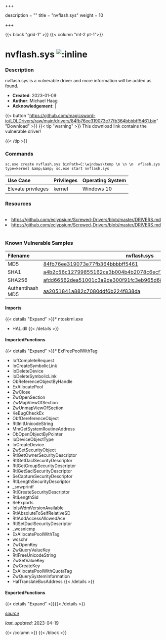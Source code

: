 +++

description = ""
title = "nvflash.sys"
weight = 10

+++


{{< block "grid-1" >}}
{{< column "mt-2 pt-1">}}


# nvflash.sys ![:inline](/images/twitter_verified.png) 


### Description

nvflash.sys is a vulnerable driver and more information will be added as found.

- **Created**: 2023-01-09
- **Author**: Michael Haag
- **Acknowledgement**:  | [](https://twitter.com/)

{{< button "https://github.com/magicsword-io/LOLDrivers/raw/main/drivers/84fb76ee319073e77fb364bbbbff5461.bin" "Download" >}}
{{< tip "warning" >}}
This download link contains the vulnerable driver!

{{< /tip >}}

### Commands

```
sc.exe create nvflash.sys binPath=C:\windows\temp \n \n \n  vflash.sys type=kernel &amp;&amp; sc.exe start nvflash.sys
```

| Use Case | Privileges | Operating System | 
|:---- | ---- | ---- |
| Elevate privileges | kernel | Windows 10 |

### Resources
<br>
<li><a href=" https://github.com/eclypsium/Screwed-Drivers/blob/master/DRIVERS.md"> https://github.com/eclypsium/Screwed-Drivers/blob/master/DRIVERS.md</a></li>
<li><a href="https://github.com/eclypsium/Screwed-Drivers/blob/master/DRIVERS.md">https://github.com/eclypsium/Screwed-Drivers/blob/master/DRIVERS.md</a></li>
<br>

### Known Vulnerable Samples

| Filename | nvflash.sys |
|:---- | ---- | 
| MD5 | <a href="https://www.virustotal.com/gui/file/84fb76ee319073e77fb364bbbbff5461">84fb76ee319073e77fb364bbbbff5461</a> |
| SHA1 | <a href="https://www.virustotal.com/gui/file/a4b2c56c12799855162ca3b004b4b2078c6ecf77">a4b2c56c12799855162ca3b004b4b2078c6ecf77</a> |
| SHA256 | <a href="https://www.virustotal.com/gui/file/afdd66562dea51001c3a9de300f91fc3eb965d6848dfce92ccb9b75853e02508">afdd66562dea51001c3a9de300f91fc3eb965d6848dfce92ccb9b75853e02508</a> |
| Authentihash MD5 | <a href="https://www.virustotal.com/gui/search/authentihash%253Aaa2051841a882c7080ddf6b224f838da">aa2051841a882c7080ddf6b224f838da</a> || Authentihash SHA1 | <a href="https://www.virustotal.com/gui/search/authentihash%253Aee9073dedb3f05797de41f79be5cc2e5e5028b61">ee9073dedb3f05797de41f79be5cc2e5e5028b61</a> || Authentihash SHA256 | <a href="https://www.virustotal.com/gui/search/authentihash%253A1c8cb72b9a011b60b1b9caea508b26fbbd95a1e3634af66082417381fe6544fb">1c8cb72b9a011b60b1b9caea508b26fbbd95a1e3634af66082417381fe6544fb</a> || Signature | NVIDIA Corporation, VeriSign Class 3 Code Signing 2010 CA, VeriSign   || Company | NVIDIA Corporation || Description | NVIDIA Flash Driver, Version 1.8.0 || Product | NVIDIA Flash Driver || OriginalFilename | nvflash.sys |
#### Imports
{{< details "Expand" >}}* ntoskrnl.exe
* HAL.dll
{{< /details >}}
#### ImportedFunctions
{{< details "Expand" >}}* ExFreePoolWithTag
* IofCompleteRequest
* IoCreateSymbolicLink
* IoDeleteDevice
* IoDeleteSymbolicLink
* ObReferenceObjectByHandle
* ExAllocatePool
* ZwClose
* ZwOpenSection
* ZwMapViewOfSection
* ZwUnmapViewOfSection
* KeBugCheckEx
* ObfDereferenceObject
* RtlInitUnicodeString
* MmGetSystemRoutineAddress
* ObOpenObjectByPointer
* IoDeviceObjectType
* IoCreateDevice
* ZwSetSecurityObject
* RtlGetOwnerSecurityDescriptor
* RtlGetDaclSecurityDescriptor
* RtlGetGroupSecurityDescriptor
* RtlGetSaclSecurityDescriptor
* SeCaptureSecurityDescriptor
* RtlLengthSecurityDescriptor
* _snwprintf
* RtlCreateSecurityDescriptor
* RtlLengthSid
* SeExports
* IoIsWdmVersionAvailable
* RtlAbsoluteToSelfRelativeSD
* RtlAddAccessAllowedAce
* RtlSetDaclSecurityDescriptor
* _wcsnicmp
* ExAllocatePoolWithTag
* wcschr
* ZwOpenKey
* ZwQueryValueKey
* RtlFreeUnicodeString
* ZwSetValueKey
* ZwCreateKey
* ExAllocatePoolWithQuotaTag
* ZwQuerySystemInformation
* HalTranslateBusAddress
{{< /details >}}
#### ExportedFunctions
{{< details "Expand" >}}{{< /details >}}



[*source*](https://github.com/magicsword-io/LOLDrivers/tree/main/yaml/nvflash.yaml)

*last_updated:* 2023-04-19








{{< /column >}}
{{< /block >}}
